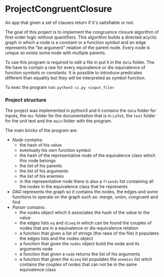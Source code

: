 # ProjectCongruentClosure
An app that given a set of clauses return if it's satisfiable or not.

The goal of this project is to implement the congruence closure algorithm of first-order logic without quantifiers. This algorithm builds a directed acyclic graph in which a node is a constant or a function symbol and an edge represents the "be argument" relation of the parent node. Every node is unique so exists some node with multiple parents.

To use this program is required to edit a file in put it in the `data` folder. The file have to contain a raw for every equivalence or dis-equivalence of function symbols or constants. It is possible to introduce predicates different than equality but they will be interpreted as symbol function.

To exec the program run: `python3 cc.py <input_file>`

### Project structure
The project was implemented in python3 and it contains the `data` folder for inputs, the `doc` folder for the documentation that is in `LaTeX`, the `test` folder for the unit test and the `main` folder with the program.

The main bricks of the program are:
- *Node* contains: 
    - the hash of his value
    - eventually his own function symbol
    - the hash of the representative node of the equivalence class which this node belongs
    - the list of his parents
    - the list of his arguments
    - the list of his enemies
    - in the representative node there is also a `friends` list containing all the nodes in the equivalence class that he represents
- *DAG* represents the graph so it contains the nodes, the edges and some functions to operate on the graph such as: merge, union, congruent and find
-  *Parser* contains:
    - the nodes object which it associates the hash of the value to the value
    - the edges lists `eq` and `diseq` in which can be found the couples of nodes that are in a equivalence or dis-equivalence relation
    - a function that given a list of strings (the raws of the file) it populates the edges lists and the nodes object
    - a function that given the `nodes` object build the node and its arguments node
    - a function that given a `node` returns the list of his arguments
    - a function that given the `diseq` list populates the `enemies` list witch contains the couples of nodes that can not be in the same equivalence class

<!-- ### Significant implementation decisions and heuristics -->
